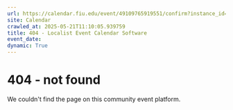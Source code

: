 ```yaml
---
url: https://calendar.fiu.edu/event/49109765919551/confirm?instance_id=49109765953365&return=https%3A%2F%2Fcalendar.fiu.edu%2F
site: Calendar
crawled_at: 2025-05-21T11:10:05.939759
title: 404 - Localist Event Calendar Software
event_date: 
dynamic: True
---
```


# 404 - not found
We couldn't find the page on this community event platform.

